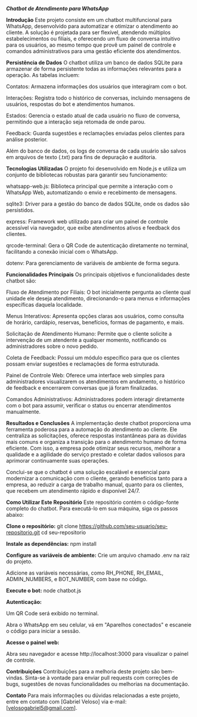 ***Chatbot de Atendimento para WhatsApp***

**Introdução**
Este projeto consiste em um chatbot multifuncional para WhatsApp, desenvolvido para automatizar e otimizar o atendimento ao cliente. A solução é projetada para ser flexível, atendendo múltiplos estabelecimentos ou filiais, e oferecendo um fluxo de conversa intuitivo para os usuários, ao mesmo tempo que provê um painel de controle e comandos administrativos para uma gestão eficiente dos atendimentos.

**Persistência de Dados**
O chatbot utiliza um banco de dados SQLite para armazenar de forma persistente todas as informações relevantes para a operação. As tabelas incluem:

Contatos: Armazena informações dos usuários que interagiram com o bot.

Interações: Registra todo o histórico de conversas, incluindo mensagens de usuários, respostas do bot e atendimentos humanos.

Estados: Gerencia o estado atual de cada usuário no fluxo de conversa, permitindo que a interação seja retomada de onde parou.

Feedback: Guarda sugestões e reclamações enviadas pelos clientes para análise posterior.

Além do banco de dados, os logs de conversa de cada usuário são salvos em arquivos de texto (.txt) para fins de depuração e auditoria.

**Tecnologias Utilizadas**
O projeto foi desenvolvido em Node.js e utiliza um conjunto de bibliotecas robustas para garantir seu funcionamento:

whatsapp-web.js: Biblioteca principal que permite a interação com o WhatsApp Web, automatizando o envio e recebimento de mensagens.

sqlite3: Driver para a gestão do banco de dados SQLite, onde os dados são persistidos.

express: Framework web utilizado para criar um painel de controle acessível via navegador, que exibe atendimentos ativos e feedback dos clientes.

qrcode-terminal: Gera o QR Code de autenticação diretamente no terminal, facilitando a conexão inicial com o WhatsApp.

dotenv: Para gerenciamento de variáveis de ambiente de forma segura.

**Funcionalidades Principais**
Os principais objetivos e funcionalidades deste chatbot são:

Fluxo de Atendimento por Filiais: O bot inicialmente pergunta ao cliente qual unidade ele deseja atendimento, direcionando-o para menus e informações específicas daquela localidade.

Menus Interativos: Apresenta opções claras aos usuários, como consulta de horário, cardápio, reservas, benefícios, formas de pagamento, e mais.

Solicitação de Atendimento Humano: Permite que o cliente solicite a intervenção de um atendente a qualquer momento, notificando os administradores sobre o novo pedido.

Coleta de Feedback: Possui um módulo específico para que os clientes possam enviar sugestões e reclamações de forma estruturada.

Painel de Controle Web: Oferece uma interface web simples para administradores visualizarem os atendimentos em andamento, o histórico de feedback e encerrarem conversas que já foram finalizadas.

Comandos Administrativos: Administradores podem interagir diretamente com o bot para assumir, verificar o status ou encerrar atendimentos manualmente.

**Resultados e Conclusões**
A implementação deste chatbot proporciona uma ferramenta poderosa para a automação do atendimento ao cliente. Ele centraliza as solicitações, oferece respostas instantâneas para as dúvidas mais comuns e organiza a transição para o atendimento humano de forma eficiente. Com isso, a empresa pode otimizar seus recursos, melhorar a qualidade e a agilidade do serviço prestado e coletar dados valiosos para aprimorar continuamente suas operações.

Conclui-se que o chatbot é uma solução escalável e essencial para modernizar a comunicação com o cliente, gerando benefícios tanto para a empresa, ao reduzir a carga de trabalho manual, quanto para os clientes, que recebem um atendimento rápido e disponível 24/7.

**Como Utilizar Este Repositório**
Este repositório contém o código-fonte completo do chatbot. Para executá-lo em sua máquina, siga os passos abaixo:

**Clone o repositório:**
git clone https://github.com/seu-usuario/seu-repositorio.git
cd seu-repositorio

**Instale as dependências:**
npm install

**Configure as variáveis de ambiente:**
Crie um arquivo chamado .env na raiz do projeto.

Adicione as variáveis necessárias, como RH_PHONE, RH_EMAIL, ADMIN_NUMBERS, e BOT_NUMBER, com base no código.

**Execute o bot:**
node chatbot.js

**Autenticação:**

Um QR Code será exibido no terminal.

Abra o WhatsApp em seu celular, vá em "Aparelhos conectados" e escaneie o código para iniciar a sessão.

**Acesse o painel web:**

Abra seu navegador e acesse http://localhost:3000 para visualizar o painel de controle.

**Contribuições**
Contribuições para a melhoria deste projeto são bem-vindas. Sinta-se à vontade para enviar pull requests com correções de bugs, sugestões de novas funcionalidades ou melhorias na documentação.

**Contato**
Para mais informações ou dúvidas relacionadas a este projeto, entre em contato com [Gabriel Veloso] via e-mail: [velosogabriel5@gmail.com].
